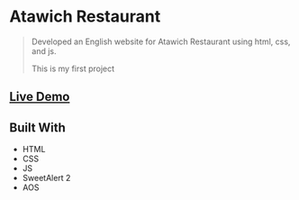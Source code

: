 # Atawich Restaurant

> Developed an English website for Atawich Restaurant using html, css, and js.
>
> This is my first project

## [Live Demo](https://atawich.vercel.app/)

## Built With

- HTML
- CSS
- JS
- SweetAlert 2
- AOS
